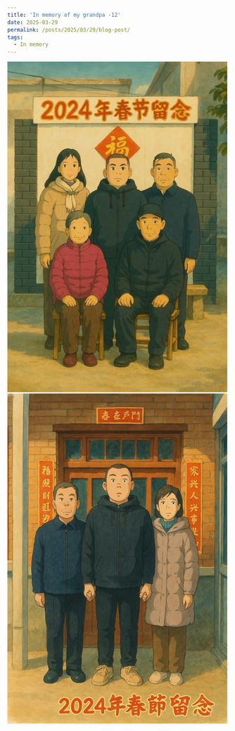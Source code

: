 ```yaml
---
title: 'In memory of my grandpa -12'
date: 2025-03-29
permalink: /posts/2025/03/29/blog-post/
tags:
  - In memory
---
```



<img src="https://raw.githubusercontent.com/phyzyw/phyzyw.github.io/master/_posts/2024-12-13-pics/family1.JPG" alt="family1" title="family1" width="500" />

<img src="https://raw.githubusercontent.com/phyzyw/phyzyw.github.io/master/_posts/2024-12-13-pics/family2.JPG" alt="family2" title="family2" width="500" />